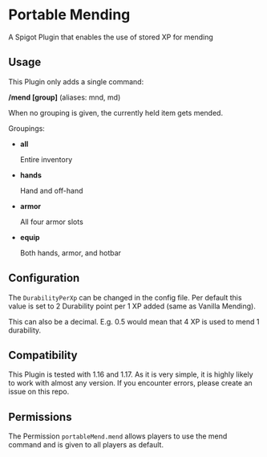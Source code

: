 # Portable Mending
A Spigot Plugin that enables the use of stored XP for mending



## Usage

This Plugin only adds a single command:

**/mend [group]** (aliases: mnd, md)

When no grouping is given, the currently held item gets mended.


Groupings:
+ **all**

   Entire inventory
+ **hands**

  Hand and off-hand
+ **armor**
  
  All four armor slots
+ **equip**

  Both hands, armor, and hotbar


## Configuration

The `DurabilityPerXp` can be changed in the config file.
Per default this value is set to 2 Durability point per 1 XP added (same as Vanilla Mending).

This can also be a decimal. E.g. 0.5 would mean that 4 XP is used to mend 1 durability.

## Compatibility

This Plugin is tested with 1.16 and 1.17. As it is very simple, it is highly likely to work with almost any version. If you encounter errors, please create an issue on this repo.

## Permissions

The Permission `portableMend.mend` allows players to use the mend command and is given to all players as default.
